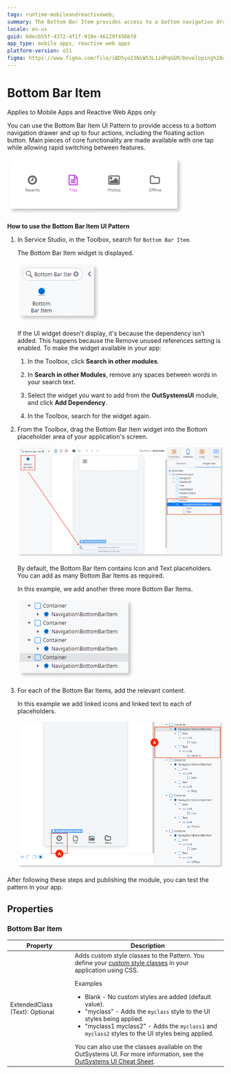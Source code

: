 ```yaml
---
tags: runtime-mobileandreactiveweb;  
summary: The Bottom Bar Item provides access to a bottom navigation drawer
locale: en-us
guid: 68ecb55f-4372-4f1f-910e-46129f456bf8
app_type: mobile apps, reactive web apps
platform-version: o11
figma: https://www.figma.com/file/iBD5yo23NiW53L1zdPqGGM/Developing%20an%20Application?node-id=213:96
---
```


# Bottom Bar Item

<div class="info" markdown="1">

Applies to Mobile Apps and Reactive Web Apps only

</div>

You can use the Bottom Bar Item UI Pattern to provide access to a bottom navigation drawer and up to four actions, including the floating action button. Main pieces of core functionality are made available with one tap while allowing rapid switching between features.

![Screenshot of the Bottom Bar Item UI Pattern in Service Studio](images/bottombaritem-1-ss.png "Bottom Bar Item in Service Studio")

**How to use the Bottom Bar Item UI Pattern**

1. In Service Studio, in the Toolbox, search for `Bottom Bar Item`.
  
    The Bottom Bar Item widget is displayed.

    ![Image showing the Bottom Bar Item widget in the Service Studio Toolbox](images/bottombaritem-3-ss.png "Bottom Bar Item Widget in Toolbox")

    If the UI widget doesn't display, it's because the dependency isn't added. This happens because the Remove unused references setting is enabled. To make the widget available in your app:

    1. In the Toolbox, click **Search in other modules**.

    1. In **Search in other Modules**, remove any spaces between words in your search text.
    
    1. Select the widget you want to add from the **OutSystemsUI** module, and click **Add Dependency**. 
    
    1. In the Toolbox, search for the widget again.

1. From the Toolbox, drag the Bottom Bar Item  widget into the Bottom placeholder area of your application's screen.

    ![Demonstration of dragging the Bottom Bar Item widget into the Bottom placeholder in Service Studio](images/bottombaritem-2-ss.png "Dragging Bottom Bar Item to Placeholder")

    By default, the Bottom Bar Item contains Icon and Text placeholders. You can add as many Bottom Bar Items as required.

    In this example, we add another three more Bottom Bar Items.

    ![Example of multiple Bottom Bar Items added to the bottom navigation drawer in Service Studio](images/bottombaritem-4-ss.png "Multiple Bottom Bar Items Added")

1. For each of the Bottom Bar Items, add the relevant content.

    In this example we add linked icons and linked text to each of placeholders.

    ![Screenshot showing linked icons and text added to each Bottom Bar Item placeholder in Service Studio](images/bottombaritem-5-ss.png "Adding Content to Bottom Bar Items")

After following these steps and publishing the module, you can test the pattern in your app.

## Properties

### Bottom Bar Item

| Property                       | Description                                                                                                                                                                                                                                                                                                                                                                                                                                                                                                                                                                                                            |
|--------------------------------|------------------------------------------------------------------------------------------------------------------------------------------------------------------------------------------------------------------------------------------------------------------------------------------------------------------------------------------------------------------------------------------------------------------------------------------------------------------------------------------------------------------------------------------------------------------------------------------------------------------------|
| ExtendedClass (Text): Optional | Adds custom style classes to the Pattern. You define your [custom style classes](../../../look-feel/css.md) in your application using CSS. <p>Examples <ul><li>Blank - No custom styles are added (default value).</li><li>"myclass" - Adds the ``myclass`` style to the UI styles being applied.</li><li>"myclass1 myclass2" - Adds the ``myclass1`` and ``myclass2`` styles to the UI styles being applied.</li></ul></p>You can also use the classes available on the OutSystems UI. For more information, see the [OutSystems UI Cheat Sheet](https://outsystemsui.outsystems.com/OutSystemsUIWebsite/CheatSheet). |
